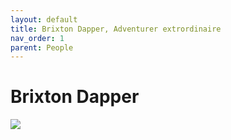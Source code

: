 ```yaml
---
layout: default
title: Brixton Dapper, Adventurer extrordinaire
nav_order: 1
parent: People
---
```


# Brixton Dapper

![](/doloria/img/brixton.jpeg)